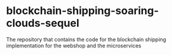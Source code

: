 # blockchain-shipping-soaring-clouds-sequel
The repository that contains the code for the blockchain shipping implementation for the webshop and the microservices
